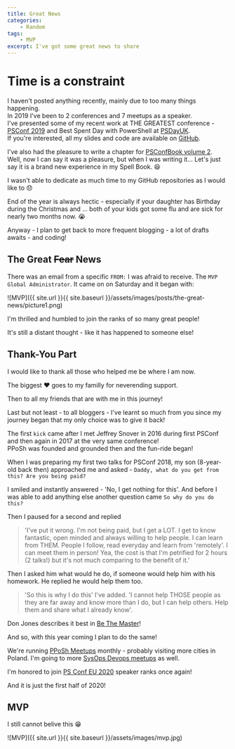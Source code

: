 ```yaml
---
title: Great News
categories:
    - Random
tags:
    - MVP
excerpt: I've got some great news to share
---
```


# Time is a constraint 

I haven't posted anything recently, mainly due to too many things happening.  
In 2019 I've been to 2 conferences and 7 meetups as a speaker.  
I've presented some of my recent work at THE GREATEST conference - [PSConf 2019](https://psconf.eu) and Best Spent Day with PowerShell at [PSDayUK](https://psday.uk).  
If you're interested, all my slides and code are available on [GitHub](https://github.com/mczerniawski/Presentations).

I've also had the pleasure to write a chapter for [PSConfBook volume 2](https://leanpub.com/psconfbook2).  
Well, now I can say it was a pleasure, but when I was writing it... Let's just say it is a brand new experience in my Spell Book. :satisfied:

I wasn't able to dedicate as much time to my GitHub repositories as I would like to :disappointed:

End of the year is always hectic - especially if your daughter has Birthday during the Christmas  and ... both of your kids got some flu and are sick for nearly two months now. :sob:

Anyway - I plan to get back to more frequent blogging - a lot of drafts awaits - and coding!

## The Great ~~Fear~~ News

There was an email from a specific `FROM:` I was afraid to receive. The `MVP Global Administrator`.
It came on on Saturday and it began with:

![MVP]({{ site.url }}{{ site.baseurl }}/assets/images/posts/the-great-news/picture1.png)

I'm thrilled and humbled to join the ranks of so many great people!

It's still a distant thought - like it has happened to someone else!

## Thank-You Part

I would like to thank all those who helped me be where I am now.

The biggest :heart: goes to my familly for neverending support.

Then to all my friends that are with me in this journey!

Last but not least - to all bloggers - I've learnt so much from you since my journey began that my only choice was to give it back!

The first `kick` came after I met Jeffrey Snover in 2016 during first PSConf and then again in 2017 at the very same conference!  
PPoSh was founded and grounded then and the fun-ride began!

When I was preparing my first two talks for PSConf 2018, my son (8-year-old back then) approached me and asked - `Daddy, what do you get from this? Are you being paid?`

I smiled and instantly answered - 'No, I get nothing for this'. And before I was able to add anything else another question came `So why do you do this?`

Then I paused for a second and replied
> 'I've put it wrong. I'm not being paid, but I get a LOT. I get to know fantastic, open minded and always willing to help people. I can learn from THEM. People I follow, read everyday and learn from 'remotely'. I can meet them in person! Yea, the cost is that I'm petrified for 2 hours (2 talks!) but it's not much comparing to the benefit of it.'

Then I asked him what would he do, if someone would help him with his homework. He replied he would help them too.

> 'So this is why I do this' I've added. 'I cannot help THOSE people as they are far away and know more than I do, but I can help others. Help them and share what I already know'.

Don Jones describes it best in [Be The Master](https://donjones.com/be-the-master)!

And so, with this year coming I plan to do the same!

We're running [PPoSh Meetups](https://www.meetup.com/Polish-PowerShell-Group-PPoSh) monthly - probably visiting more cities in Poland. I'm going to more [SysOps Devops meetups](https://www.meetup.com/SysOpsWro/) as well.

I'm honored to join [PS Conf EU 2020](https://psconf.eu) speaker ranks once again!

And it is just the first half of 2020!

## MVP

I still cannot belive this :grin:

![MVP]({{ site.url }}{{ site.baseurl }}/assets/images/mvp.jpg)
